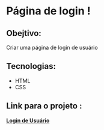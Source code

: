 # Página de login !
## Obejtivo:
<p>Criar uma página de login de usuário</p>

## Tecnologias:
<ul>
<li>HTML</li>
<li>CSS</li>
</ul>

## Link para o projeto :
<a href="https://renatoanjo.github.io/Pagina-Login/"><strong>Login de Usuário<strong></a>




